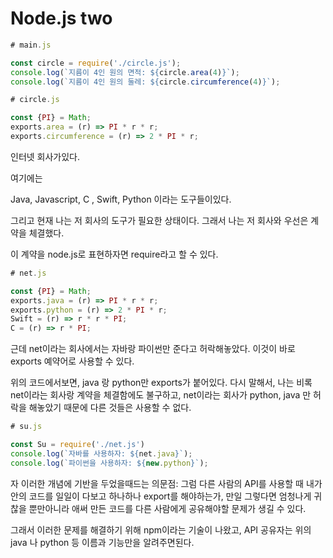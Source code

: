 # Node.js two

```javascript
# main.js

const circle = require('./circle.js');
console.log(`지름이 4인 원의 면적: ${circle.area(4)}`);
console.log(`지름이 4인 원의 둘레: ${circle.circumference(4)}`);

```



```javascript
# circle.js

const {PI} = Math;
exports.area = (r) => PI * r * r;
exports.circumference = (r) => 2 * PI * r; 
```



인터넷 회사가있다.

여기에는

Java, Javascript, C , Swift, Python 이라는 도구들이있다.

그리고 현재 나는 저 회사의 도구가 필요한 상태이다. 그래서 나는 저 회사와 우선은 계약을 체결했다.

이 계약을 node.js로 표현하자면 require라고 할 수 있다.

```javascript
# net.js

const {PI} = Math;
exports.java = (r) => PI * r * r;
exports.python = (r) => 2 * PI * r;
Swift = (r) => r * r * PI;
C = (r) => r * PI;
```



근데 net이라는 회사에서는 자바랑 파이썬만 준다고 허락해놓았다. 이것이 바로 exports 예약어로 사용할 수 있다.

위의 코드에서보면, java 랑 python만 exports가 붙어있다. 다시 말해서, 나는 비록 net이라는 회사랑 계약을 체결함에도 불구하고, net이라는 회사가 python, java 만 허락을 해놓았기 때문에 다른 것들은 사용할 수 없다.

```javascript
# su.js

const Su = require('./net.js')
console.log(`자바를 사용하자: ${net.java}`);
console.log(`파이썬을 사용하자: ${new.python}`);
```



자 이러한 개념에 기반을 두었을때드는 의문점: 그럼 다른 사람의 API를 사용할 때 내가 안의 코드를 일일이 다보고 하나하나 export를 해야하는가, 만일 그렇다면 엄청나게 귀찮을 뿐만아니라 애써 만든 코드를 다른 사람에게 공유해야할 문제가 생길 수 있다. 



그래서 이러한 문제를 해결하기 위해 npm이라는 기술이 나왔고, API 공유자는 위의 java 나 python 등 이름과 기능만을 알려주면된다.







